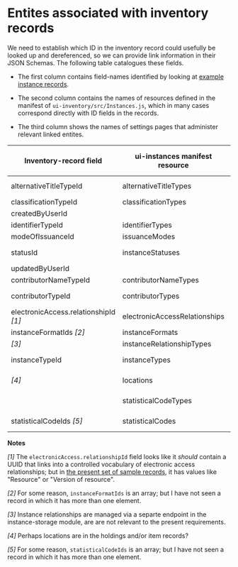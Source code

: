 # Entites associated with inventory records

We need to establish which ID in the inventory record could usefully be looked up and dereferenced, so we can provide link information in their JSON Schemas. The following table catalogues these fields.

* The first column contains field-names identified by looking at [example instance records](https://issues.folio.org/secure/attachment/15615/15615_UChicagoInstances_20181218+%282%29.json).

* The second column contains the names of resources defined in the manifest of `ui-inventory/src/Instances.js`, which in many cases correspond directly with ID fields in the records.

* The third column shows the names of settings pages that administer relevant linked entites.

| Inventory-record field                | ui-instances manifest resource | Settings page entries
| ------------------------------------- | ------------------------------ | ---------------------
| alternativeTitleTypeId                | alternativeTitleTypes          | Alternative title types
| classificationTypeId                  | classificationTypes            | _[hardcoded]_
| createdByUserId                       |                                |
| identifierTypeId                      | identifierTypes                | _[hardcoded]_
| modeOfIssuanceId                      | issuanceModes                  | _[hardcoded]_
| statusId                              | instanceStatuses               | Instance status types
| updatedByUserId                       |                                |
| contributorNameTypeId                 | contributorNameTypes           | _[hardcoded]_
| contributorTypeId                     | contributorTypes               | Contributor types
| electronicAccess.relationshipId _[1]_ | electronicAccessRelationships  | URL relationship
| instanceFormatIds _[2]_               | instanceFormats                | Formats
| _[3]_                                 | instanceRelationshipTypes      | _[hardcoded]_
| instanceTypeId                        | instanceTypes                  | Resource types
| _[4]_                                 | locations                      | Organization &rarr; Locations
|                                       | statisticalCodeTypes           | Statistical code types
| statisticalCodeIds _[5]_              | statisticalCodes               | Statistical codes

**Notes**

_[1]_ The `electronicAccess.relationshipId` field looks like it _should_ contain a UUID that links into a controlled vocabulary of electronic access relationships; but in [the present set of sample records](https://issues.folio.org/secure/attachment/15615/15615_UChicagoInstances_20181218+%282%29.json), it has values like "Resource" or "Version of resource".

_[2]_ For some reason, `instanceFormatIds` is an array; but I have not seen a record in which it has more than one element.

_[3]_ Instance relationships are managed via a separte endpoint in the instance-storage module, are are not relevant to the present requirements.

_[4]_ Perhaps locations are in the holdings and/or item records?

_[5]_ For some reason, `statisticalCodeIds` is an array; but I have not seen a record in which it has more than one element.

